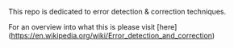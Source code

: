 This repo is dedicated to error detection & correction techniques.

For an overview into what this is please visit [here] (https://en.wikipedia.org/wiki/Error_detection_and_correction)
